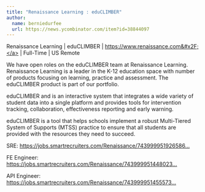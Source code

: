 ```yaml
---
title: "Renaissance Learning : eduCLIMBER"
author:
  name: berniedurfee
  url: https://news.ycombinator.com/item?id=38844097
---
```

Renaissance Learning | eduCLIMBER | <a href="https:&#x2F;&#x2F;www.renaissance.com&#x2F;" rel="nofollow">https:&#x2F;&#x2F;www.renaissance.com&#x2F;</a> | Full-Time | US Remote

We have open roles on the eduCLIMBER team at Renaissance Learning. Renaissance Learning is a leader in the K-12 education space with number of products focusing on learning, practice and assessment. The eduCLIMBER product is part of our portfolio.

eduCLIMBER and is an interactive system that integrates a wide variety of student data into a single platform and provides tools for intervention tracking, collaboration, effectiveness reporting and early warning.

eduCLIMBER is a tool that helps schools implement a robust Multi-Tiered System of Supports (MTSS) practice to ensure that all students are provided with the resources they need to succeed.

SRE: <a href="https:&#x2F;&#x2F;jobs.smartrecruiters.com&#x2F;Renaissance&#x2F;743999951926586-site-reliability-engineer-iii" rel="nofollow">https:&#x2F;&#x2F;jobs.smartrecruiters.com&#x2F;Renaissance&#x2F;743999951926586...</a>

FE Engineer: <a href="https:&#x2F;&#x2F;jobs.smartrecruiters.com&#x2F;Renaissance&#x2F;743999951448023-software-engineer-ii" rel="nofollow">https:&#x2F;&#x2F;jobs.smartrecruiters.com&#x2F;Renaissance&#x2F;743999951448023...</a>

API Engineer: <a href="https:&#x2F;&#x2F;jobs.smartrecruiters.com&#x2F;Renaissance&#x2F;743999951455573-software-engineer-ii" rel="nofollow">https:&#x2F;&#x2F;jobs.smartrecruiters.com&#x2F;Renaissance&#x2F;743999951455573...</a>
